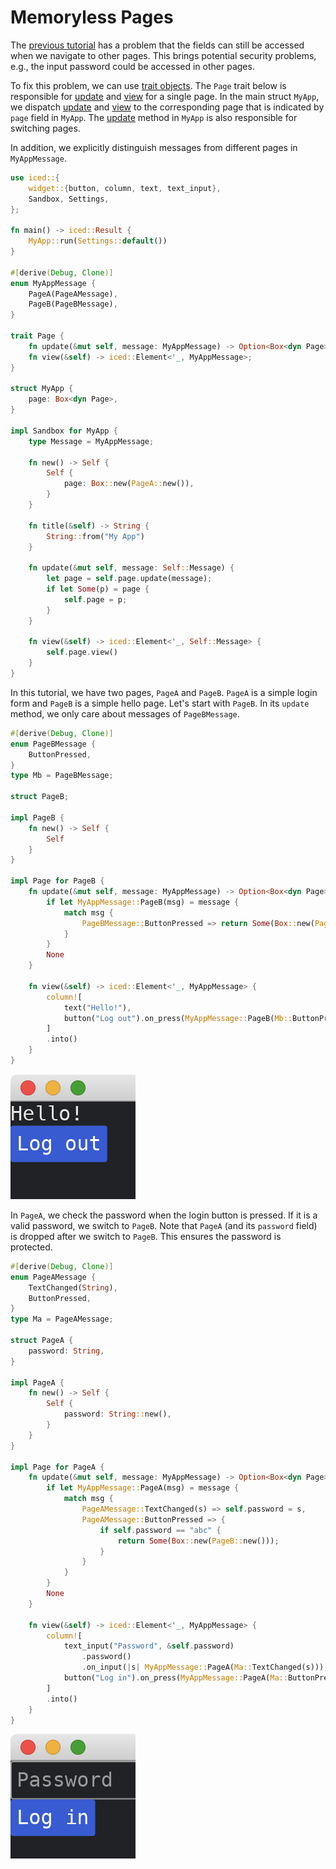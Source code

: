 # Memoryless Pages

The [previous tutorial](./more_than_one_page.md) has a problem that the fields can still be accessed when we navigate to other pages.
This brings potential security problems, e.g., the input password could be accessed in other pages.

To fix this problem, we can use [trait objects](https://doc.rust-lang.org/stable/book/ch17-02-trait-objects.html).
The `Page` trait below is responsible for [update](https://docs.iced.rs/iced/trait.Sandbox.html#tymethod.update) and [view](https://docs.iced.rs/iced/trait.Sandbox.html#tymethod.view) for a single page.
In the main struct `MyApp`, we dispatch [update](https://docs.iced.rs/iced/trait.Sandbox.html#tymethod.update) and [view](https://docs.iced.rs/iced/trait.Sandbox.html#tymethod.view) to the corresponding page that is indicated by `page` field in `MyApp`.
The [update](https://docs.iced.rs/iced/trait.Sandbox.html#tymethod.update) method in `MyApp` is also responsible for switching pages.

In addition, we explicitly distinguish messages from different pages in `MyAppMessage`.

```rust
use iced::{
    widget::{button, column, text, text_input},
    Sandbox, Settings,
};

fn main() -> iced::Result {
    MyApp::run(Settings::default())
}

#[derive(Debug, Clone)]
enum MyAppMessage {
    PageA(PageAMessage),
    PageB(PageBMessage),
}

trait Page {
    fn update(&mut self, message: MyAppMessage) -> Option<Box<dyn Page>>;
    fn view(&self) -> iced::Element<'_, MyAppMessage>;
}

struct MyApp {
    page: Box<dyn Page>,
}

impl Sandbox for MyApp {
    type Message = MyAppMessage;

    fn new() -> Self {
        Self {
            page: Box::new(PageA::new()),
        }
    }

    fn title(&self) -> String {
        String::from("My App")
    }

    fn update(&mut self, message: Self::Message) {
        let page = self.page.update(message);
        if let Some(p) = page {
            self.page = p;
        }
    }

    fn view(&self) -> iced::Element<'_, Self::Message> {
        self.page.view()
    }
}
```

In this tutorial, we have two pages, `PageA` and `PageB`.
`PageA` is a simple login form and `PageB` is a simple hello page.
Let's start with `PageB`.
In its `update` method, we only care about messages of `PageBMessage`.

```rust
#[derive(Debug, Clone)]
enum PageBMessage {
    ButtonPressed,
}
type Mb = PageBMessage;

struct PageB;

impl PageB {
    fn new() -> Self {
        Self
    }
}

impl Page for PageB {
    fn update(&mut self, message: MyAppMessage) -> Option<Box<dyn Page>> {
        if let MyAppMessage::PageB(msg) = message {
            match msg {
                PageBMessage::ButtonPressed => return Some(Box::new(PageA::new())),
            }
        }
        None
    }

    fn view(&self) -> iced::Element<'_, MyAppMessage> {
        column![
            text("Hello!"),
            button("Log out").on_press(MyAppMessage::PageB(Mb::ButtonPressed)),
        ]
        .into()
    }
}
```

![Page B](./pic/memoryless_pages_b.png)

In `PageA`, we check the password when the login button is pressed.
If it is a valid password, we switch to `PageB`.
Note that `PageA` (and its `password` field) is dropped after we switch to `PageB`.
This ensures the password is protected.

```rust
#[derive(Debug, Clone)]
enum PageAMessage {
    TextChanged(String),
    ButtonPressed,
}
type Ma = PageAMessage;

struct PageA {
    password: String,
}

impl PageA {
    fn new() -> Self {
        Self {
            password: String::new(),
        }
    }
}

impl Page for PageA {
    fn update(&mut self, message: MyAppMessage) -> Option<Box<dyn Page>> {
        if let MyAppMessage::PageA(msg) = message {
            match msg {
                PageAMessage::TextChanged(s) => self.password = s,
                PageAMessage::ButtonPressed => {
                    if self.password == "abc" {
                        return Some(Box::new(PageB::new()));
                    }
                }
            }
        }
        None
    }

    fn view(&self) -> iced::Element<'_, MyAppMessage> {
        column![
            text_input("Password", &self.password)
                .password()
                .on_input(|s| MyAppMessage::PageA(Ma::TextChanged(s))),
            button("Log in").on_press(MyAppMessage::PageA(Ma::ButtonPressed)),
        ]
        .into()
    }
}
```

![Page A](./pic/memoryless_pages_a.png)
